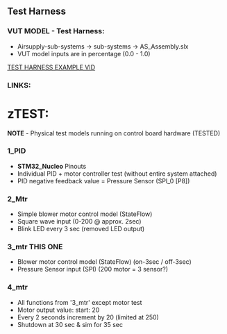 ## Test Harness

### VUT MODEL - Test Harness:

* Airsupply-sub-systems -> sub-systems -> AS_Assembly.slx
* VUT model inputs are in percentage (0.0 - 1.0)

[TEST HARNESS EXAMPLE VID](https://www.youtube.com/watch?v=-Cw67kBXxxk)

### LINKS:

# zTEST:

**NOTE** - Physical test models running on control board hardware (TESTED)

### 1_PID

* **STM32_Nucleo** Pinouts
* Individual PID + motor controller test (without entire system attached)
* PID negative feedback value = Pressure Sensor (SPI_0 [P8])

### 2_Mtr

* Simple blower motor control model (StateFlow)
* Square wave input (0-200 @ approx. 2sec)
* Blink LED every 3 sec (removed LED output)

### 3_mtr **THIS ONE**

* Blower motor control model (StateFlow) (on-3sec / off-3sec)
* Pressure Sensor input (SPI) (200 motor = 3 sensor?)

### 4_mtr

* All functions from '3_mtr' except motor test
* Motor output value: start: 20
* Every 2 seconds increment by 20 (limited at 250)
* Shutdown at 30 sec & sim for 35 sec